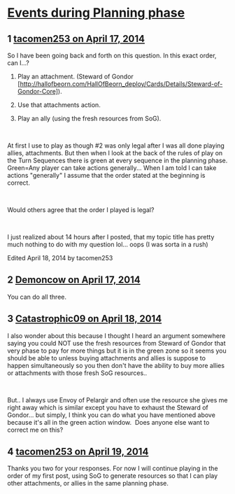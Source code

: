 # [Events during Planning phase](https://community.fantasyflightgames.com/topic/104143-events-during-planning-phase/)

## 1 [tacomen253 on April 17, 2014](https://community.fantasyflightgames.com/topic/104143-events-during-planning-phase/?do=findComment&comment=1052820)

So I have been going back and forth on this question. In this exact order, can I...?

1) Play an attachment. (Steward of Gondor [http://hallofbeorn.com/HallOfBeorn_deploy/Cards/Details/Steward-of-Gondor-Core]).

2) Use that attachments action.

3) Play an ally (using the fresh resources from SoG).

 

At first I use to play as though #2 was only legal after I was all done playing allies, attachments. But then when I look at the back of the rules of play on the Turn Sequences there is green at every sequence in the planning phase. Green=Any player can take actions generally... When I am told I can take actions "generally" I assume that the order stated at the beginning is correct.

 

Would others agree that the order I played is legal? 

 

I just realized about 14 hours after I posted, that my topic title has pretty much nothing to do with my question lol... oops (I was sorta in a rush)

Edited April 18, 2014 by tacomen253

## 2 [Demoncow on April 17, 2014](https://community.fantasyflightgames.com/topic/104143-events-during-planning-phase/?do=findComment&comment=1052832)

You can do all three.

## 3 [Catastrophic09 on April 18, 2014](https://community.fantasyflightgames.com/topic/104143-events-during-planning-phase/?do=findComment&comment=1053237)

I also wonder about this because I thought I heard an argument somewhere saying you could NOT use the fresh resources from Steward of Gondor that very phase to pay for more things but it is in the green zone so it seems you should be able to unless buying attachments and allies is suppose to happen simultaneously so you then don't have the ability to buy more allies or attachments with those fresh SoG resources..

 

But.. I always use Envoy of Pelargir and often use the resource she gives me right away which is similar except you have to exhaust the Steward of Gondor... but simply, I think you can do what you have mentioned above because it's all in the green action window.  Does anyone else want to correct me on this?

## 4 [tacomen253 on April 19, 2014](https://community.fantasyflightgames.com/topic/104143-events-during-planning-phase/?do=findComment&comment=1054385)

Thanks you two for your responses. For now I will continue playing in the order of my first post, using SoG to generate resources so that I can play other attachments, or allies in the same planning phase.

